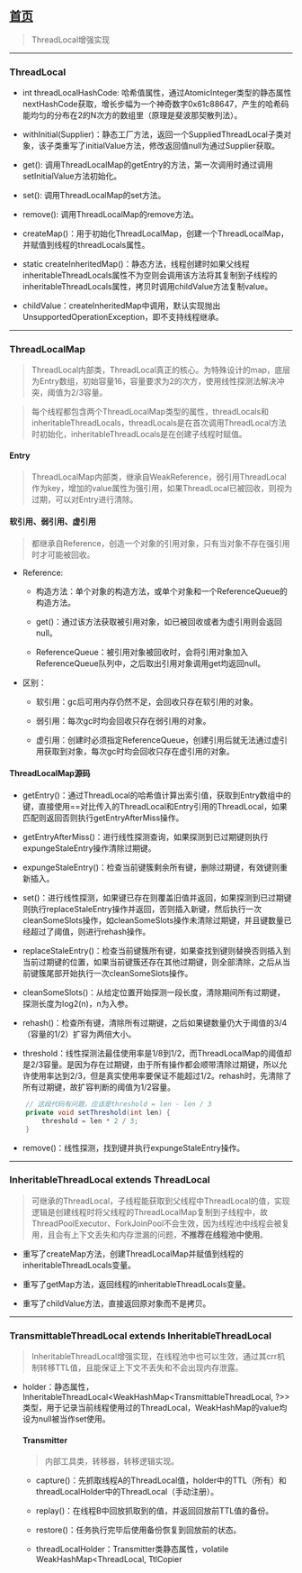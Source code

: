 ## [首页](https://kingkh1995.github.io/blog/)
> ThreadLocal增强实现

***

### ThreadLocal

- int threadLocalHashCode: 哈希值属性，通过AtomicInteger类型的静态属性nextHashCode获取，增长步幅为一个神奇数字0x61c88647，产生的哈希码能均匀的分布在2的N次方的数组里（原理是斐波那契散列法）。

- withInitial(Supplier)：静态工厂方法，返回一个SuppliedThreadLocal子类对象，该子类重写了initialValue方法，修改返回值null为通过Supplier获取。

- get(): 调用ThreadLocalMap的getEntry的方法，第一次调用时通过调用setInitialValue方法初始化。

- set(): 调用ThreadLocalMap的set方法。

- remove(): 调用ThreadLocalMap的remove方法。

- createMap()：用于初始化ThreadLocalMap，创建一个ThreadLocalMap，并赋值到线程的threadLocals属性。

- static createInheritedMap()：静态方法，线程创建时如果父线程inheritableThreadLocals属性不为空则会调用该方法将其复制到子线程的inheritableThreadLocals属性，拷贝时调用childValue方法复制value。

- childValue：createInheritedMap中调用，默认实现抛出UnsupportedOperationException，即不支持线程继承。

***

### ThreadLocalMap

> ThreadLocal内部类，ThreadLocal真正的核心。为特殊设计的map，底层为Entry数组，初始容量16，容量要求为2的次方，使用线性探测法解决冲突，阈值为2/3容量。

> 每个线程都包含两个ThreadLocalMap类型的属性，threadLocals和inheritableThreadLocals，threadLocals是在首次调用ThreadLocal方法时初始化，inheritableThreadLocals是在创建子线程时赋值。

#### Entry

> ThreadLocalMap内部类，继承自WeakReference，弱引用ThreadLocal作为key，增加的value属性为强引用，如果ThreadLocal已被回收，则视为过期，可以对Entry进行清除。

#### 软引用、弱引用、虚引用

> 都继承自Reference<T>，创造一个对象的引用对象，只有当对象不存在强引用时才可能被回收。

- Reference:

    - 构造方法：单个对象的构造方法，或单个对象和一个ReferenceQueue的构造方法。

    - get()：通过该方法获取被引用对象，如已被回收或者为虚引用则会返回null。

    - ReferenceQueue：被引用对象被回收时，会将引用对象加入ReferenceQueue队列中，之后取出引用对象调用get均返回null。

- 区别：
    - 软引用：gc后可用内存仍然不足，会回收只存在软引用的对象。

    - 弱引用：每次gc时均会回收只存在弱引用的对象。

    - 虚引用：创建时必须指定ReferenceQueue，创建引用后就无法通过虚引用获取到对象，每次gc时均会回收只存在虚引用的对象。

#### ThreadLocalMap源码

- getEntry()：通过ThreadLocal的哈希值计算出索引值，获取到Entry数组中的键，直接使用==对比传入的ThreadLocal和Entry引用的ThreadLocal，如果匹配则返回否则执行getEntryAfterMiss操作。

- getEntryAfterMiss()：进行线性探测查询，如果探测到已过期键则执行expungeStaleEntry操作清除过期键。

- expungeStaleEntry()：检查当前键簇剩余所有键，删除过期键，有效键则重新插入。

- set()：进行线性探测，如果键已存在则覆盖旧值并返回，如果探测到已过期键则执行replaceStaleEntry操作并返回，否则插入新键，然后执行一次cleanSomeSlots操作，如cleanSomeSlots操作未清除过期键，并且键数量已经超过了阈值，则进行rehash操作。

- replaceStaleEntry()：检查当前键簇所有键，如果查找到键则替换否则插入到当前过期键的位置，如果当前键簇还存在其他过期键，则全部清除，之后从当前键簇尾部开始执行一次cleanSomeSlots操作。

- cleanSomeSlots()：从给定位置开始探测一段长度，清除期间所有过期键，探测长度为log2(n)，n为入参。

- rehash()：检查所有键，清除所有过期键，之后如果键数量仍大于阈值的3/4（容量的1/2）扩容为两倍大小。

- threshold：线性探测法最佳使用率是1/8到1/2，而ThreadLocalMap的阈值却是2/3容量。是因为存在过期键，由于所有操作都会顺带清除过期键，所以允许使用率达到2/3，但是真实使用率要保证不能超过1/2。rehash时，先清除了所有过期键，故扩容判断的阈值为1/2容量。

```java
    // 这段代码有问题，应该是threshold = len - len / 3
    private void setThreshold(int len) {
        threshold = len * 2 / 3;
    }
```

- remove()：线性探测，找到键并执行expungeStaleEntry操作。

***

### InheritableThreadLocal extends ThreadLocal

> 可继承的ThreadLocal，子线程能获取到父线程中ThreadLocal的值，实现逻辑是创建线程时将父线程的ThreadLocalMap复制到子线程中，故ThreadPoolExecutor、ForkJoinPool不会生效，因为线程池中线程会被复用，且会有上下文丢失和内存泄漏的问题，**不推荐在线程池中使用**。

- 重写了createMap方法，创建ThreadLocalMap并赋值到线程的inheritableThreadLocals变量。

- 重写了getMap方法，返回线程的inheritableThreadLocals变量。

- 重写了childValue方法，直接返回原对象而不是拷贝。

***

### TransmittableThreadLocal extends InheritableThreadLocal
> InheritableThreadLocal增强实现，在线程池中也可以生效，通过其crr机制转移TTL值，且能保证上下文不丢失和不会出现内存泄露。

- holder：静态属性，InheritableThreadLocal<WeakHashMap<TransmittableThreadLocal<Object>, ?>>类型，用于记录当前线程使用过的ThreadLocal，WeakHashMap的value均设为null被当作set使用。

#### Transmitter
> 内部工具类，转移器，转移逻辑实现。

- capture()：先抓取线程A的ThreadLocal值，holder中的TTL（所有）和threadLocalHolder中的ThreadLocal（手动注册）。

- replay()：在线程B中回放抓取到的值，并返回回放前TTL值的备份。

- restore()：任务执行完毕后使用备份恢复到回放前的状态。

- threadLocalHolder：Transmitter类静态属性，volatile WeakHashMap<ThreadLocal<Object>, TtlCopier<Object>>类型，用于转移ThreadLocal值，需要手动调用registerThreadLocal注册。

- registerThreadLocal()：手动注册ThreadLocal到threadLocalHolder属性，不能用于注册TTL，**主要是作为兼容升级方案，不太建议使用**。

#### TtlRunnable、TtlCallable
> 装饰器模式，包装Runnable和Callable，创建实例时使用capture，执行run方法前replay，执行后restore。

#### TtlExecutors
> 提供静态工厂方法将线程池包装成对应的TTL线程池类。

#### ExecutorTtlWrapper、ExecutorServiceTtlWrapper、ScheduledExecutorServiceTtlWrapper
> 线程池包装类，重写了线程池的方法，将传入的Runnable和Callable包装成TtlRunnable和TtlCallable并交由原线程池执行。

***

#### InternalThreadLocal
> 特殊设计的ThreadLocal类（非子类），参照Netty的FastThreadLocal，核心思路是空间换时间，dubbo的RpcContext和FutureContext中使用。

> ThreadLocal能清除过期键，但是使用场景上需要非static的ThreadLocal的情况不多见，所以其为了清除过期键的复杂设计会一定程度的影响效率，不考虑清除过期键就是InternalThreadLocal对比ThreadLocal的优势。

- index：使用index而不是ThreadLocal的hashcode，通过AtomicInteger自增获取，步幅为1。

- get()：调用InternalThreadLocalMap的get静态方法获取到线程的InternalThreadLocalMap，然后通过index获取索引位置的值，如果不存在则初始化。

- set()：value为null或为UNSET时移除值（**ThreadLocal不会移除值**），否则调用InternalThreadLocalMap的get静态方法获取到线程的InternalThreadLocalMap，然后设置到index索引位置，之后记录到variablesToRemove。

- remove：调用InternalThreadLocalMap的getIfSet静态方法获取到线程的InternalThreadLocalMap，将槽设置为UNSET，之后从variablesToRemove中移除。

- removeAll()：移除所有的ITL值，并移除InternalThreadLocalMap，**建议在拦截器中手动调用**。

#### InternalThreadLocalMap
> 特殊设计的ThreadLocalMap，底层为Object数组，完全去除了ThreadLocal中清除过期键和线性探测的操作，因为是通过index属性确定槽，而index是通过一个全局的AtomicInteger获取，**所以使用InternalThreadLocal时必须要设置为static**，否则随着InternalThreadLocal数量的增加，必然会造成空间的极大浪费，同时index也会自增到上限导致应用无法继续运行。

- Object[] indexedVariables：初始大小32。

- slowThreadLocalMap：静态属性，ThreadLocal<InternalThreadLocalMap>类型，线程非InternalThread类型情况下使用。

- variablesToRemove：记录使用中的InternalThreadLocal，为Set（使用IdentityHashMap并包装为SetFromMap），保存在InternalThreadLocalMap中索引值为0的槽上。

- get()：静态方法，获取线程的InternalThreadLocalMap，如果不存在则初始化。

- fastGet()：线程为InternalThread类型情况调用，返回InternalThread的threadLocalMap属性，不存在则初始化并赋值。

- slowGet()：线程不为InternalThread类型情况调用，通过静态属性slowThreadLocalMap获取，不存在则初始化并通过slowThreadLocalMap设置。

- getIfSet()：静态方法，获取线程的InternalThreadLocalMap，如未设置不初始化并返回null，获取方式与get方法一致。

- expandIndexedVariableTableAndSet()：set操作如果index超出了数组大小，则进行扩容，扩容为2的次方大小，并使用UNSET填充。

#### InternalThread extends Thread
> 继承自Thread，持有一个InternalThreadLocalMap类型变量。

#### InternalRunnable implements Runnable
> 装饰器模式，包装Runnable对象，执行完任务后调用InternalThreadLocal的removeAll方法，**不建议在线程池中使用（理由同不要在线程池中使用ThreadLocal的set/remove）**。

***